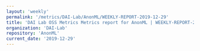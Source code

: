 ```yaml
---
layout: 'weekly'
permalink: '/metrics/DAI-Lab/AnonML/WEEKLY-REPORT-2019-12-29'
title: 'DAI Lab OSS Metrics Metrics report for AnonML | WEEKLY-REPORT-2019-12-29'
organization: 'DAI-Lab'
repository: 'AnonML'
current_date: '2019-12-29'
---
```

